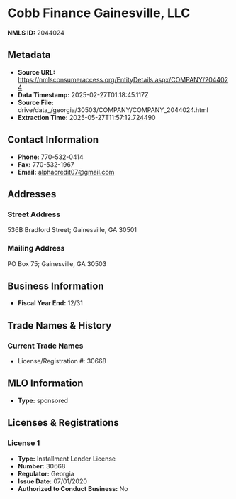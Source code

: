 # Cobb Finance Gainesville, LLC

**NMLS ID:** 2044024

## Metadata
- **Source URL:** https://nmlsconsumeraccess.org/EntityDetails.aspx/COMPANY/2044024
- **Data Timestamp:** 2025-02-27T01:18:45.117Z
- **Source File:** drive/data_/georgia/30503/COMPANY/COMPANY_2044024.html
- **Extraction Time:** 2025-05-27T11:57:12.724490

## Contact Information
- **Phone:** 770-532-0414
- **Fax:** 770-532-1967
- **Email:** alphacredit07@gmail.com

## Addresses
### Street Address
536B Bradford Street; Gainesville, GA 30501

### Mailing Address
PO Box 75; Gainesville, GA 30503

## Business Information
- **Fiscal Year End:** 12/31

## Trade Names & History
### Current Trade Names
- License/Registration #: 30668

## MLO Information
- **Type:** sponsored

## Licenses & Registrations

### License 1
- **Type:** Installment Lender License
- **Number:** 30668
- **Regulator:** Georgia
- **Issue Date:** 07/01/2020
- **Authorized to Conduct Business:** No
